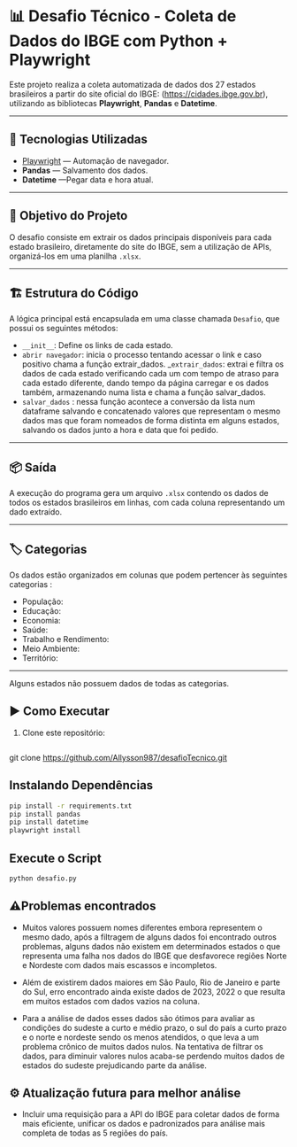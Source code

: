 # 📊 Desafio Técnico - Coleta de Dados do IBGE com Python + Playwright

Este projeto realiza a coleta automatizada de dados dos 27 estados brasileiros a partir do site oficial do IBGE: (https://cidades.ibge.gov.br), utilizando as bibliotecas **Playwright**, **Pandas** e **Datetime**.

---

## 🚀 Tecnologias Utilizadas

- [Playwright](https://playwright.dev/python/) — Automação de navegador.
- **Pandas** — Salvamento dos dados.
- **Datetime** —Pegar data e hora atual.

---

## 🧠 Objetivo do Projeto

O desafio consiste em extrair os dados principais disponíveis para cada estado brasileiro, diretamente do site do IBGE, sem a utilização de APIs, organizá-los em uma planilha `.xlsx`.

---

## 🏗️ Estrutura do Código

A lógica principal está encapsulada em uma classe chamada `Desafio`, que possui os seguintes métodos:

- `__init__`: Define os links de cada estado.
- `abrir navegador`: inicia o processo tentando acessar o link e caso positivo chama a função extrair_dados.
_`extrair_dados`: extrai e filtra os dados de cada estado verificando cada um com tempo de atraso para cada estado diferente, dando tempo da página carregar e os dados também, armazenando numa lista e  chama a função salvar_dados.
- `salvar_dados` : nessa função acontece a conversão da lista num dataframe salvando e concatenado valores que representam o mesmo dados mas que foram nomeados de forma distinta em alguns estados, salvando os dados junto a hora e data que foi pedido.



---

## 📦 Saída

A execução do programa gera um arquivo `.xlsx` contendo os dados de todos os estados brasileiros em linhas, com cada coluna representando um dado extraído.

---

## 🏷️ Categorias

Os dados estão organizados em colunas que podem pertencer às seguintes categorias :

- População: 
- Educação:
- Economia:
- Saúde:
- Trabalho e Rendimento:
- Meio Ambiente:
- Território:

---

Alguns estados não possuem dados de todas as categorias.


## ▶️ Como Executar

1. Clone este repositório:

   ```bash 
git clone https://github.com/Allysson987/desafioTecnico.git




## Instalando Dependências 

```bash
pip install -r requirements.txt
pip install pandas 
pip install datetime
playwright install
```

## Execute o Script
```bash
python desafio.py
```
## ⚠️Problemas encontrados

- Muitos valores possuem nomes diferentes embora representem o mesmo dado, após a filtragem de alguns dados foi encontrado outros problemas, alguns dados não existem em determinados estados o que representa uma falha nos dados do IBGE que desfavorece regiões Norte e Nordeste com dados mais escassos e incompletos.

- Além de existirem dados maiores em São Paulo, Rio de Janeiro e parte do Sul, erro encontrado ainda existe dados de 2023, 2022 o que resulta em muitos estados com dados vazios na coluna.

- Para a análise de dados esses dados são ótimos para avaliar as condições do sudeste a curto e médio prazo, o  sul do país a curto prazo e o norte e nordeste sendo os menos atendidos, o que leva a um problema crônico de muitos dados nulos.
Na tentativa de filtrar os dados, para diminuir valores nulos acaba-se perdendo muitos dados de estados do sudeste prejudicando parte da análise.

## ⚙️ Atualização futura para melhor análise 

- Incluir uma requisição para a API do IBGE para coletar dados de forma mais eficiente, unificar os dados e padronizados para análise mais completa de todas as 5 regiões do país.
